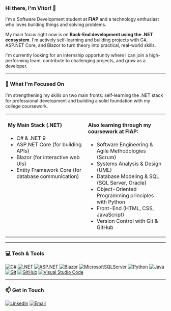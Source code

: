 ### Hi there, I'm Vitor! 👋

I'm a Software Development student at **FIAP** and a technology enthusiast who loves building things and solving problems.

My main focus right now is on **Back-End development using the .NET ecosystem**. I'm actively self-learning and building projects with C#, ASP.NET Core, and Blazor to turn theory into practical, real-world skills.

I'm currently looking for an internship opportunity where I can join a high-performing team, contribute to challenging projects, and grow as a developer.

---

### 🚀 What I'm Focused On

I'm strengthening my skills on two main fronts: self-learning the .NET stack for professional development and building a solid foundation with my college coursework.

<table width="100%">
  <tr>
    <td width="50%" valign="top">
      <h4>My Main Stack (.NET)</h4>
      <ul>
        <li>C# & .NET 9</li>
        <li>ASP.NET Core (for building APIs)</li>
        <li>Blazor (for interactive web UIs)</li>
        <li>Entity Framework Core (for database communication)</li>
      </ul>
    </td>
    <td width="50%" valign="top">
      <h4>Also learning through my coursework at FIAP:</h4>
      <ul>
        <li>Software Engineering & Agile Methodologies (Scrum)</li>
        <li>Systems Analysis & Design (UML)</li>
        <li>Database Modeling & SQL (SQL Server, Oracle)</li>
        <li>Object-Oriented Programming principles with Python</li>
        <li>Front-End (HTML, CSS, JavaScript)
        <li>Version Control with Git & GitHub</li>
      </ul>
    </td>
  </tr>
</table>

---

### 💻 Tech & Tools

[![C#](https://img.shields.io/badge/c%23-%23239120.svg?style=for-the-badge&logo=c-sharp&logoColor=white)](https://dotnet.microsoft.com/en-us/languages/csharp)
[![.NET](https://img.shields.io/badge/.NET-512BD4?style=for-the-badge&logo=dotnet&logoColor=white)](https://dotnet.microsoft.com/en-us/)
[![ASP.NET](https://img.shields.io/badge/ASP.NET-512BD4?style=for-the-badge&logo=asp.net&logoColor=white)](https://dotnet.microsoft.com/en-us/apps/aspnet)
[![Blazor](https://img.shields.io/badge/blazor-%23512BD4.svg?style=for-the-badge&logo=blazor&logoColor=white)](https://dotnet.microsoft.com/en-us/apps/aspnet/web-apps/blazor)
[![MicrosoftSQLServer](https://img.shields.io/badge/Microsoft%20SQL%20Server-CC2927?style=for-the-badge&logo=microsoft%20sql%20server&logoColor=white)](https://www.microsoft.com/en-us/sql-server)
[![Python](https://img.shields.io/badge/python-3670A0?style=for-the-badge&logo=python&logoColor=ffdd54)](https://www.python.org)
[![Java](https://img.shields.io/badge/java-%23ED8B00.svg?style=for-the-badge&logo=openjdk&logoColor=white)](https://www.java.com)
[![Git](https://img.shields.io/badge/git-%23F05033.svg?style=for-the-badge&logo=git&logoColor=white)](https://git-scm.com)
[![GitHub](https://img.shields.io/badge/github-%23121011.svg?style=for-the-badge&logo=github&logoColor=white)](https://github.com)
[![Visual Studio Code](https://img.shields.io/badge/Visual%20Studio%20Code-007ACC?style=for-the-badge&logo=visual-studio-code&logoColor=white)](https://code.visualstudio.com)

---

### 📫 Get in Touch

[![LinkedIn](https://img.shields.io/badge/linkedin-%230077B5.svg?style=for-the-badge&logo=linkedin&logoColor=white)](https://www.linkedin.com/in/jvitorbernardo)
[![Email](https://img.shields.io/badge/Email-D14836?style=for-the-badge&logo=gmail&logoColor=white)](mailto:joaov_work@outlook.com)
